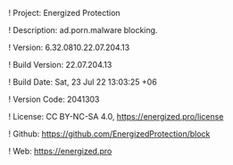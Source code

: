 ! Project: Energized Protection

! Description: ad.porn.malware blocking.

! Version: 6.32.0810.22.07.204.13

! Build Version: 22.07.204.13

! Build Date: Sat, 23 Jul 22 13:03:25 +06

! Version Code: 2041303

! License: CC BY-NC-SA 4.0, https://energized.pro/license

! Github: https://github.com/EnergizedProtection/block

! Web: https://energized.pro
